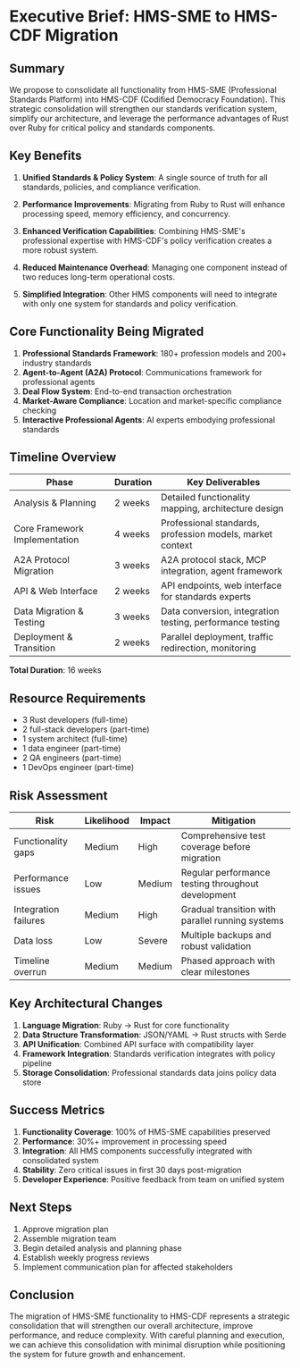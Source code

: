 # Executive Brief: HMS-SME to HMS-CDF Migration

## Summary

We propose to consolidate all functionality from HMS-SME (Professional Standards Platform) into HMS-CDF (Codified Democracy Foundation). This strategic consolidation will strengthen our standards verification system, simplify our architecture, and leverage the performance advantages of Rust over Ruby for critical policy and standards components.

## Key Benefits

1. **Unified Standards & Policy System**: A single source of truth for all standards, policies, and compliance verification.

2. **Performance Improvements**: Migrating from Ruby to Rust will enhance processing speed, memory efficiency, and concurrency.

3. **Enhanced Verification Capabilities**: Combining HMS-SME's professional expertise with HMS-CDF's policy verification creates a more robust system.

4. **Reduced Maintenance Overhead**: Managing one component instead of two reduces long-term operational costs.

5. **Simplified Integration**: Other HMS components will need to integrate with only one system for standards and policy verification.

## Core Functionality Being Migrated

1. **Professional Standards Framework**: 180+ profession models and 200+ industry standards
2. **Agent-to-Agent (A2A) Protocol**: Communications framework for professional agents
3. **Deal Flow System**: End-to-end transaction orchestration
4. **Market-Aware Compliance**: Location and market-specific compliance checking
5. **Interactive Professional Agents**: AI experts embodying professional standards

## Timeline Overview

| Phase | Duration | Key Deliverables |
|-------|----------|------------------|
| Analysis & Planning | 2 weeks | Detailed functionality mapping, architecture design |
| Core Framework Implementation | 4 weeks | Professional standards, profession models, market context |
| A2A Protocol Migration | 3 weeks | A2A protocol stack, MCP integration, agent framework |
| API & Web Interface | 2 weeks | API endpoints, web interface for standards experts |
| Data Migration & Testing | 3 weeks | Data conversion, integration testing, performance testing |
| Deployment & Transition | 2 weeks | Parallel deployment, traffic redirection, monitoring |

**Total Duration**: 16 weeks

## Resource Requirements

- 3 Rust developers (full-time)
- 2 full-stack developers (part-time)
- 1 system architect (full-time)
- 1 data engineer (part-time)
- 2 QA engineers (part-time)
- 1 DevOps engineer (part-time)

## Risk Assessment

| Risk | Likelihood | Impact | Mitigation |
|------|------------|--------|------------|
| Functionality gaps | Medium | High | Comprehensive test coverage before migration |
| Performance issues | Low | Medium | Regular performance testing throughout development |
| Integration failures | Medium | High | Gradual transition with parallel running systems |
| Data loss | Low | Severe | Multiple backups and robust validation |
| Timeline overrun | Medium | Medium | Phased approach with clear milestones |

## Key Architectural Changes

1. **Language Migration**: Ruby → Rust for core functionality
2. **Data Structure Transformation**: JSON/YAML → Rust structs with Serde
3. **API Unification**: Combined API surface with compatibility layer
4. **Framework Integration**: Standards verification integrates with policy pipeline
5. **Storage Consolidation**: Professional standards data joins policy data store

## Success Metrics

1. **Functionality Coverage**: 100% of HMS-SME capabilities preserved
2. **Performance**: 30%+ improvement in processing speed
3. **Integration**: All HMS components successfully integrated with consolidated system
4. **Stability**: Zero critical issues in first 30 days post-migration
5. **Developer Experience**: Positive feedback from team on unified system

## Next Steps

1. Approve migration plan
2. Assemble migration team
3. Begin detailed analysis and planning phase
4. Establish weekly progress reviews
5. Implement communication plan for affected stakeholders

## Conclusion

The migration of HMS-SME functionality to HMS-CDF represents a strategic consolidation that will strengthen our overall architecture, improve performance, and reduce complexity. With careful planning and execution, we can achieve this consolidation with minimal disruption while positioning the system for future growth and enhancement.